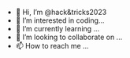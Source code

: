 - 👋 Hi, I’m @hack&tricks2023
- 👀 I’m interested in coding...
- 🌱 I’m currently learning ...
- 💞️ I’m looking to collaborate on ...
- 📫 How to reach me ...

<!---
hacktricks2023/hacktricks2023 is a ✨ special ✨ repository because its `README.md` (this file) appears on your GitHub profile.
You can click the Preview link to take a look at your changes.
--->
